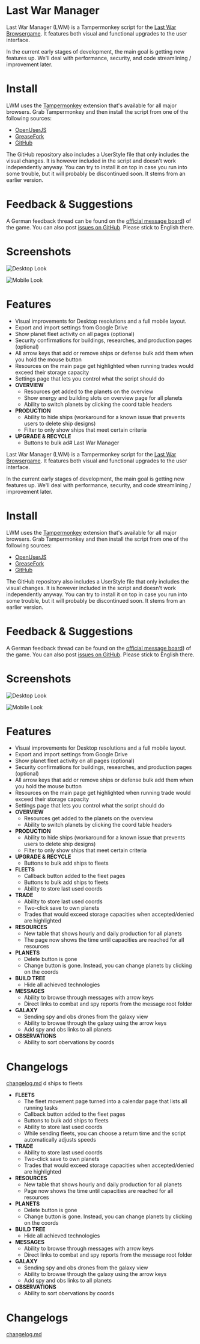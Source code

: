 # Last War Manager

Last War Manager (LWM) is a Tampermonkey script for the [Last War Browsergame](https://last-war.de). It features both visual and functional upgrades to the user interface.

In the current early stages of development, the main goal is getting new features up. We'll deal with performance, security, and code streamlining / improvement later.

# Install

LWM uses the [Tampermonkey](https://tampermonkey.net/) extension that's available for all major browsers. Grab Tampermonkey and then install the script from one of the following sources:

- [OpenUserJS](https://openuserjs.org/scripts/j0shi82/Last_War_Manager)
- [GreaseFork](https://greasyfork.org/en/scripts/379871-last-war-manager)
- [GitHub](https://raw.githubusercontent.com/j0Shi82/last-war-manager/master/last-war-manager.user.js)

The GitHub repository also includes a UserStyle file that only includes the visual changes. It is however included in the script and doesn't work independently anyway. You can try to install it on top in case you run into some trouble, but it will probably be discontinued soon. It stems from an earlier version.

# Feedback & Suggestions

A German feedback thread can be found on the [official message board](http://forum.last-war.de/viewtopic.php?f=4&t=967)) of the game. You can also post [issues on GitHub](https://github.com/j0Shi82/last-war-manager/issues). Please stick to English there.

# Screenshots

![Desktop Look](https://i.imgur.com/LNSIcSK.png "Desktop Look")

![Mobile Look](https://i.imgur.com/OIFOGbo.png "Mobile Look")

# Features

- Visual improvements for Desktop resolutions and a full mobile layout.
- Export and import settings from Google Drive
- Show planet fleet activity on all pages (optional)
- Security confirmations for buildings, researches, and production pages (optional)
- All arrow keys that add or remove ships or defense bulk add them when you hold the mouse button
- Resources on the main page get highlighted when running trades would exceed their storage capacity
- Settings page that lets you control what the script should do
- **OVERVIEW**
  - Resources get added to the planets on the overview
  - Show energy and building slots on overview page for all planets
  - Ability to switch planets by clicking the coord table headers
- **PRODUCTION**
  - Ability to hide ships (workaround for a known issue that prevents users to delete ship designs)
  - Filter to only show ships that meet certain criteria
- **UPGRADE & RECYCLE**
  - Buttons to bulk ad# Last War Manager

Last War Manager (LWM) is a Tampermonkey script for the [Last War Browsergame](https://last-war.de). It features both visual and functional upgrades to the user interface.

In the current early stages of development, the main goal is getting new features up. We'll deal with performance, security, and code streamlining / improvement later.

# Install

LWM uses the [Tampermonkey](https://tampermonkey.net/) extension that's available for all major browsers. Grab Tampermonkey and then install the script from one of the following sources:

- [OpenUserJS](https://openuserjs.org/scripts/j0shi82/Last_War_Manager)
- [GreaseFork](https://greasyfork.org/en/scripts/379871-last-war-manager)
- [GitHub](https://raw.githubusercontent.com/j0Shi82/last-war-manager/master/last-war-manager.user.js)

The GitHub repository also includes a UserStyle file that only includes the visual changes. It is however included in the script and doesn't work independently anyway. You can try to install it on top in case you run into some trouble, but it will probably be discontinued soon. It stems from an earlier version.

# Feedback & Suggestions

A German feedback thread can be found on the [official message board](http://forum.last-war.de/viewtopic.php?f=4&t=967)) of the game. You can also post [issues on GitHub](https://github.com/j0Shi82/last-war-manager/issues). Please stick to English there.

# Screenshots

![Desktop Look](https://i.imgur.com/LNSIcSK.png "Desktop Look")

![Mobile Look](https://i.imgur.com/OIFOGbo.png "Mobile Look")

# Features

- Visual improvements for Desktop resolutions and a full mobile layout.
- Export and import settings from Google Drive
- Show planet fleet activity on all pages (optional)
- Security confirmations for buildings, researches, and production pages (optional)
- All arrow keys that add or remove ships or defense bulk add them when you hold the mouse button
- Resources on the main page get highlighted when running trade would exceed their storage capacity
- Settings page that lets you control what the script should do
- **OVERVIEW**
  - Resources get added to the planets on the overview
  - Ability to switch planets by clicking the coord table headers
- **PRODUCTION**
  - Ability to hide ships (workaround for a known issue that prevents users to delete ship designs)
  - Filter to only show ships that meet certain criteria
- **UPGRADE & RECYCLE**
  - Buttons to bulk add ships to fleets
- **FLEETS**
  - Callback button added to the fleet pages
  - Buttons to bulk add ships to fleets
  - Ability to store last used coords
- **TRADE**
   - Ability to store last used coords
   - Two-click save to own planets
   - Trades that would exceed storage capacities when accepted/denied are highlighted
- **RESOURCES**
  - New table that shows hourly and daily production for all planets
  - The page now shows the time until capacities are reached for all resources
- **PLANETS**
  - Delete button is gone
  - Change button is gone. Instead, you can change planets by clicking on the coords
- **BUILD TREE**
  - Hide all achieved technologies
- **MESSAGES**
  - Ability to browse through messages with arrow keys
  - Direct links to combat and spy reports from the message root folder
- **GALAXY**
  - Sending spy and obs drones from the galaxy view
  - Ability to browse through the galaxy using the arrow keys
  - Add spy and obs links to all planets
- **OBSERVATIONS**
  - Ability to sort obervations by coords

# Changelogs

[changelog.md](CHANGELOG.md)
d ships to fleets
- **FLEETS**
  - The fleet movement page turned into a calendar page that lists all running tasks
  - Callback button added to the fleet pages
  - Buttons to bulk add ships to fleets
  - Ability to store last used coords
  - While sending fleets, you can choose a return time and the script automatically adjusts speeds
- **TRADE**
   - Ability to store last used coords
   - Two-click save to own planets
   - Trades that would exceed storage capacities when accepted/denied are highlighted
- **RESOURCES**
  - New table that shows hourly and daily production for all planets
  - Page now shows the time until capacities are reached for all resources
- **PLANETS**
  - Delete button is gone
  - Change button is gone. Instead, you can change planets by clicking on the coords
- **BUILD TREE**
  - Hide all achieved technologies
- **MESSAGES**
  - Ability to browse through messages with arrow keys
  - Direct links to combat and spy reports from the message root folder
- **GALAXY**
  - Sending spy and obs drones from the galaxy view
  - Ability to browse through the galaxy using the arrow keys
  - Add spy and obs links to all planets
- **OBSERVATIONS**
  - Ability to sort obervations by coords

# Changelogs

[changelog.md](CHANGELOG.md)
